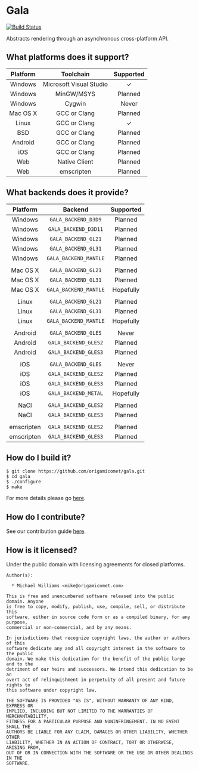 # Gala

[![Build Status](https://travis-ci.org/origamicomet/gala.png?branch=master)](http://travis-ci.org/origamicomet/gala)

Abstracts rendering through an asynchronous cross-platform API.

What platforms does it support?
-------------------------------

| Platform  | Toolchain               | Supported             |
|:---------:|:-----------------------:|:---------------------:|
| Windows   | Microsoft Visual Studio | <span>&#10003;</span> |
| Windows   | MinGW/MSYS              |        Planned        |
| Windows   | Cygwin                  |         Never         |
| Mac OS X  | GCC or Clang            |        Planned        |
| Linux     | GCC or Clang            | <span>&#10003;</span> |
| BSD       | GCC or Clang            |        Planned        |
| Android   | GCC or Clang            |        Planned        |
| iOS       | GCC or Clang            |        Planned        |
| Web       | Native Client           |        Planned        |
| Web       | emscripten              |        Planned        |

What backends does it provide?
------------------------------

| Platform   | Backend               | Supported             |
|:----------:|:---------------------:|:---------------------:|
| Windows    | `GALA_BACKEND_D3D9`   |        Planned        |
| Windows    | `GALA_BACKEND_D3D11`  |        Planned        |
| Windows    | `GALA_BACKEND_GL21`   |        Planned        |
| Windows    | `GALA_BACKEND_GL31`   |        Planned        |
| Windows    | `GALA_BACKEND_MANTLE` |        Planned        |
|            |                       |                       |
| Mac OS X   | `GALA_BACKEND_GL21`   |        Planned        |
| Mac OS X   | `GALA_BACKEND_GL31`   |        Planned        |
| Mac OS X   | `GALA_BACKEND_MANTLE` |       Hopefully       |
|            |                       |                       |
| Linux      | `GALA_BACKEND_GL21`   |        Planned        |
| Linux      | `GALA_BACKEND_GL31`   |        Planned        |
| Linux      | `GALA_BACKEND_MANTLE` |       Hopefully       |
|            |                       |                       |
| Android    | `GALA_BACKEND_GLES`   |         Never         |
| Android    | `GALA_BACKEND_GLES2`  |        Planned        |
| Android    | `GALA_BACKEND_GLES3`  |        Planned        |
|            |                       |                       |
| iOS        | `GALA_BACKEND_GLES`   |         Never         |
| iOS        | `GALA_BACKEND_GLES2`  |        Planned        |
| iOS        | `GALA_BACKEND_GLES3`  |        Planned        |
| iOS        | `GALA_BACKEND_METAL`  |       Hopefully       |
|            |                       |                       |
| NaCl       | `GALA_BACKEND_GLES2`  |        Planned        |
| NaCl       | `GALA_BACKEND_GLES3`  |        Planned        |
|            |                       |                       |
| emscripten | `GALA_BACKEND_GLES2`  |        Planned        |
| emscripten | `GALA_BACKEND_GLES3`  |        Planned        |

How do I build it?
------------------

    $ git clone https://github.com/origamicomet/gala.git
    $ cd gala
    $ ./configure
    $ make

For more details please go [here](https://github.com/origamicomet/gala/wiki/Building).

How do I contribute?
--------------------

See our contribution guide [here](https://github.com/origamicomet/gala/wiki/Contributing).

How is it licensed?
-------------------

Under the public domain with licensing agreements for closed platforms.

```
Author(s):

  * Michael Williams <mike@origamicomet.com>

This is free and unencumbered software released into the public domain. Anyone
is free to copy, modify, publish, use, compile, sell, or distribute this
software, either in source code form or as a compiled binary, for any purpose,
commercial or non-commercial, and by any means.

In jurisdictions that recognize copyright laws, the author or authors of this
software dedicate any and all copyright interest in the software to the public
domain. We make this dedication for the benefit of the public large and to the
detriment of our heirs and successors. We intend this dedication to be an
overt act of relinquishment in perpetuity of all present and future rights to
this software under copyright law.

THE SOFTWARE IS PROVIDED "AS IS", WITHOUT WARRANTY OF ANY KIND, EXPRESS OR
IMPLIED, INCLUDING BUT NOT LIMITED TO THE WARRANTIES OF MERCHANTABILITY,
FITNESS FOR A PARTICULAR PURPOSE AND NONINFRINGEMENT. IN NO EVENT SHALL THE
AUTHORS BE LIABLE FOR ANY CLAIM, DAMAGES OR OTHER LIABILITY, WHETHER OTHER
LIABILITY, WHETHER IN AN ACTION OF CONTRACT, TORT OR OTHERWISE, ARISING FROM,
OUT OF OR IN CONNECTION WITH THE SOFTWARE OR THE USE OR OTHER DEALINGS IN THE
SOFTWARE.
```
